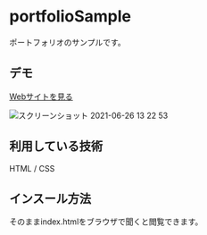 portfolioSample
====

ポートフォリオのサンプルです。

## デモ
[Webサイトを見る](https://portfolio-sample-tm.herokuapp.com/)

![スクリーンショット 2021-06-26 13 22 53](https://user-images.githubusercontent.com/86133946/123501715-d8b81500-d681-11eb-992e-c73d5b992d59.png)


## 利用している技術
HTML / CSS

## インスール方法
そのままindex.htmlをブラウザで聞くと閲覧できます。


